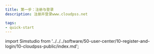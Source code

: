 ```yaml
---
title: 第一步：注册与登录
description: 注册并登录www.cloudpss.net

tags: 
- quick-start
---
```


import Simstudio from '../../../software/50-user-center/10-register-and-login/10-cloudpss-public/index.md';

<Simstudio />
